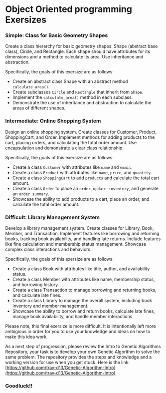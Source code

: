 # Object Oriented programming Exersizes

### Simple: Class for Basic Geometry Shapes
Create a class hierarchy for basic geometry shapes: Shape (abstract base class), Circle, and Rectangle. 
Each shape should have attributes for its dimensions and a method to calculate its area. 
Use inheritance and abstraction.

Specifically, the goals of this exersize are as follows:
- Create an abstract class Shape with an abstract method `calculate_area()`.
- Create subclasses `Circle` and `Rectangle` that inherit from `Shape`.
- Implement the `calculate_area()` method in each subclass.
- Demonstrate the use of inheritance and abstraction to calculate the areas of different shapes.

### Intermediate: Online Shopping System
Design an online shopping system. Create classes for Customer, Product, ShoppingCart, and Order. Implement methods for 
adding products to the cart, placing orders, and calculating the total order amount. 
Use encapsulation and demonstrate a clear class relationship.

Specifically, the goals of this exersize are as follows:
- Create a class `Customer` with attributes like `name` and `email`.
- Create a class `Product` with attributes like `name`, `price`, and `quantity`.
- Create a class `ShoppingCart` to add `products` and calculate the total cart amount.
- Create a class `Order` to place an `order`, `update inventory`, and generate an `order summary`.
- Showcase the ability to add products to a cart, place an order, and calculate the total order amount.

### Difficult: Library Management System
Develop a library management system. Create classes for Library, Book, Member, and Transaction. 
Implement features like borrowing and returning books, tracking book availability, and handling late returns. 
Include features like fine calculation and membership status management. 
Showcase complex class interactions and behaviors.

Specifically, the goals of this exersize are as follows: 
- Create a class Book with attributes like title, author, and availability status.
- Create a class Member with attributes like name, membership status, and borrowing history.
- Create a class Transaction to manage borrowing and returning books, and calculate late fines.
- Create a class Library to manage the overall system, including book inventory and member management.
- Showcase the ability to borrow and return books, calculate late fines, manage book availability, and handle member interactions.

Please note, this final exersize is more difficult. It is intentionally left more ambigious in order for you to use your 
knowledge and ideas on how to make this idea work. 

As a next step of progression, please review the Intro to Genetic Algorithms Repository, 
your task is to develop your own Genetic Algorithm to solve the same problem. 
The repository provides the steps and knowledge and a working version for use when you get stuck.
Here is the link: [https://github.com/trav-d13/Genetic-Algorithm-Intro](https://github.com/trav-d13/Genetic-Algorithm-Intro)

### Goodluck!!